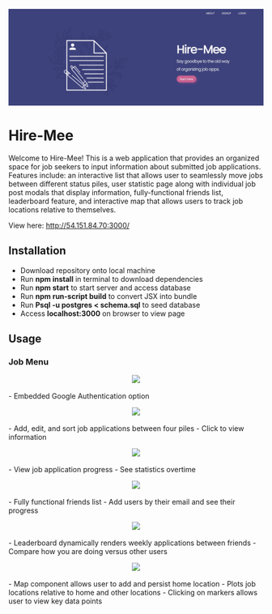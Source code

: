 <p align="center"><img src="demo.jpg"/></p>

# Hire-Mee

Welcome to Hire-Mee! This is a web application that provides an organized space for job seekers to input information about submitted job applications. Features include: an interactive list that allows user to seamlessly move jobs between different status piles, user statistic page along with individual job post modals that display information, fully-functional friends list, leaderboard feature, and interactive map that allows users to track job locations relative to themselves.

View here: http://54.151.84.70:3000/

## Installation

- Download repository onto local machine
- Run <b>npm install</b> in terminal to download dependencies
- Run <b>npm start</b> to start server and access database
- Run <b>npm run-script build</b> to convert JSX into bundle
- Run <b>Psql -u postgres < schema.sql</b> to seed database
- Access <b>localhost:3000</b> on browser to view page

## Usage

<h3>Job Menu</h3>

<p align="center"><img src="https://i.imgur.com/qMvIrFw.gif"/><p>
- Embedded Google Authentication option

<p align="center"><img src="https://i.imgur.com/gFNdO6e.gif"/><p>
- Add, edit, and sort job applications between four piles
- Click to view information

<p align="center"><img src="https://i.imgur.com/CrddZ7n.gif"/><p>
- View job application progress
- See statistics overtime

<p align="center"><img src=https://i.imgur.com/y7MSLak.gif"/><p>
- Fully functional friends list
- Add users by their email and see their progress

<p align="center"><img src=https://i.imgur.com/gp2aXKP.gif"/><p>
- Leaderboard dynamically renders weekly applications between friends
- Compare how you are doing versus other users

<p align="center"><img src=https://i.imgur.com/52iCxvi.gif"/><p>
- Map component allows user to add and persist home location
- Plots job locations relative to home and other locations
- Clicking on markers allows user to view key data points
